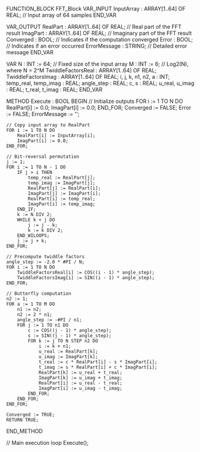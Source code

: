 FUNCTION_BLOCK FFT_Block
VAR_INPUT
    InputArray : ARRAY[1..64] OF REAL; // Input array of 64 samples
END_VAR

VAR_OUTPUT
    RealPart : ARRAY[1..64] OF REAL;   // Real part of the FFT result
    ImagPart : ARRAY[1..64] OF REAL;   // Imaginary part of the FFT result
    Converged : BOOL;                 // Indicates if the computation converged
    Error : BOOL;                     // Indicates if an error occurred
    ErrorMessage : STRING;             // Detailed error message
END_VAR

VAR
    N : INT := 64;                    // Fixed size of the input array
    M : INT := 6;                     // Log2(N), where N = 2^M
    TwiddleFactorsReal : ARRAY[1..64] OF REAL;
    TwiddleFactorsImag : ARRAY[1..64] OF REAL;
    i, j, k, n1, n2, a : INT;
    temp_real, temp_imag : REAL;
    angle_step : REAL;
    c, s : REAL;
    u_real, u_imag : REAL;
    t_real, t_imag : REAL;
END_VAR

METHOD Execute : BOOL
BEGIN
    // Initialize outputs
    FOR i := 1 TO N DO
        RealPart[i] := 0.0;
        ImagPart[i] := 0.0;
    END_FOR;
    Converged := FALSE;
    Error := FALSE;
    ErrorMessage := '';

    // Copy input array to RealPart
    FOR i := 1 TO N DO
        RealPart[i] := InputArray[i];
        ImagPart[i] := 0.0;
    END_FOR;

    // Bit-reversal permutation
    j := 1;
    FOR i := 1 TO N - 1 DO
        IF j > i THEN
            temp_real := RealPart[j];
            temp_imag := ImagPart[j];
            RealPart[j] := RealPart[i];
            ImagPart[j] := ImagPart[i];
            RealPart[i] := temp_real;
            ImagPart[i] := temp_imag;
        END_IF;
        k := N DIV 2;
        WHILE k < j DO
            j := j - k;
            k := k DIV 2;
        END_WILOOPS;
        j := j + k;
    END_FOR;

    // Precompute twiddle factors
    angle_step := -2.0 * #PI / N;
    FOR i := 1 TO N DO
        TwiddleFactorsReal[i] := COS((i - 1) * angle_step);
        TwiddleFactorsImag[i] := SIN((i - 1) * angle_step);
    END_FOR;

    // Butterfly computation
    n2 := 1;
    FOR a := 1 TO M DO
        n1 := n2;
        n2 := 2 * n1;
        angle_step := -#PI / n1;
        FOR j := 1 TO n1 DO
            c := COS((j - 1) * angle_step);
            s := SIN((j - 1) * angle_step);
            FOR k := j TO N STEP n2 DO
                i := k + n1;
                u_real := RealPart[k];
                u_imag := ImagPart[k];
                t_real := c * RealPart[i] - s * ImagPart[i];
                t_imag := s * RealPart[i] + c * ImagPart[i];
                RealPart[k] := u_real + t_real;
                ImagPart[k] := u_imag + t_imag;
                RealPart[i] := u_real - t_real;
                ImagPart[i] := u_imag - t_imag;
            END_FOR;
        END_FOR;
    END_FOR;

    Converged := TRUE;
    RETURN TRUE;
END_METHOD

// Main execution loop
Execute();



